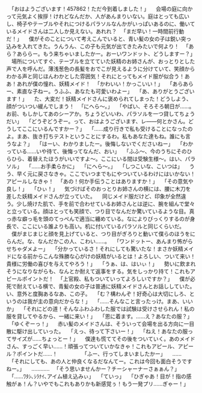 　「おはようございます！457862！ただ今到着しました！」
　会場の庭に向かって元気よく挨拶！けれどなんだか、人があんまりいない。庭はとっても広いし、椅子やテーブルやそれにつけるパラソルなんかがいっぱいあるのに、働いているメイドさんは二人しか見えない。あれれ？
　「まだ早い！一時間前行動だ！」
　僕がそのことについて考えこんでいると、青い髪の女の子は鋭い突っ込みを入れてきた。うんうん、この子も元気が出てきたみたいで何より！
　「あら？あららー。もう来ちゃいましたかー。おーいワンドット、どうしますー？」
　場所についてすぐ、テーブルを立てていた妖精のお姉さんが、おっとりとした声で人を呼んだ。薄浅葱色の長髪をおでこが見えるように分けていて、笑顔からわかる声と同じほんわかとした雰囲気！それにとってもメイド服が似合う！ああ！あれが僕の憧れ、妖精メイド！
　「かわいい！かっこいい！」
　「あらあらー、素直な子ねー。うふふ、あなたも可愛いわよー」
　「あ、ありがとうございます！」
　た、大変だ！妖精メイドさんに褒められてしまった！どうしよう、顔がついつい緩んでしまう！
　「にへら〜。」
　「やばい、そろそろ朝日が……。お前、もしかしてあのシーアか。ちょうどいいわ、パラソルを一つ貸してちょうだい」
　「どうぞどうぞー。って、おはようございます、レ――何とかさん。どうしてここにいるんですかー？」
　「……成り行きで私も受けることになったのよ。まあ、抜き打ちテストということにするわ。私もあなた達もね。誰にも言うなよ？」
　「はーい、わかりましたー。後悔しないでくださいねー」
　「わかっている……いや待て、後悔ってなんだ、おい」
　「ふふ〜、今のうちにそのひらひら、着替えたほうがいいですよ〜。ここにいる間は受験生様〜。はい、パラソル」
　「……お手柔らかに」
　「にへら〜。」
　「しつこいな、こいつは」
　うう、早く元に戻さなきゃ。ここでいつまでもにやついているわけにはいかない！アピールしなきゃ！
　「あの！何か手伝うことはありますか！」
　「その意気や良し！」
　「ひぃ！」
　気づけばそのおっとりお姉さんの横には、腰に木刀を差した妖精メイドさんが立っていた。
　同じメイド服だけど、印象が全然違う。少し焼けた肌で、手を前で合わせているお姉さんとは逆に、腕を組んで堂々と立っている。顔はとっても笑顔で、つり目でなんだか驚いているような目。真っ赤な癖っ毛を頭のてっぺんで適当に纏めている。なによりびっくりするのが身長で、ここにいる誰よりも高い。机に付いているパラソルと同じくらいだ。
　僕がまじまじと顔を見上げていると、つり目がぎろりと動いて僕らのほうをにらんだ。な、なんだかこの人、こわい……。
　「ワンドットー、あんまり怖がらせちゃダメよー」
　「分かっているさ！それにしても驚いたな！まさか妖精メイドになる前からこんな殊勝な心がけの妖精がいるとは！よろしい、ついて来い！貴様に労働の喜びを与えてやろう！」
　「うぁ、は、はいぃ！」
　勢いに飲まれそうになりながらも、なんとか耐えて返事をする。気をしっかり持て！これもアピールポイントだ！
　「上官殿、私もついていってよろしいですか？」
　僕が必死で耐えている横で、青髪の女の子は普通に妖精メイドさんとお話ししていた。い、意外と度胸あるなあ、この子。
　「む？構わんぞ！好奇心は大切にしろ、というのは我が主の意向だからな！」
　「……そんなこと言ったっけ。まあ、いいか」
　「それにどの道！そんなふわふわした服では試験は受けさせられん！私の服を貸してやるから、一緒に来い！」
　「恩に着ます。……え？あなたの服？」
　「ゆくぞーっ！」
　赤い髪のメイドさんは、そういって会場を出る方向に一目散に駆け出していった。
　「えっ、待って下さいー！」
　「ねえ！あなたの服ってサイズが……ちょっとー！」
　僕達も慌ててその後をついていく。あのメイドさん、すっごく早い……！頑張ってついていかなきゃ！これもアピール、アピール？ポイントだ……！
　
　
　
　「ふー、行ってしまいましたかー」
　……
　「それにしても、あの人と仲良くなるだなんてー。これは今回も面白そうですねー。」
　…………
　「そう思いませんかー？チーシャーナーさぁぁん？」
　「……ﾜﾀｼ､ｼﾗﾅｲ､アイム植え込みぃ」
　「ていっ」
　「ひぎゃあ！目が！指の感触がぁ！ん？いやでもこれもありかも新感覚ぅ！もう一発プリ……ぎゃー！」